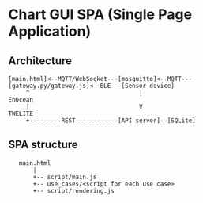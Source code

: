 # Chart GUI SPA (Single Page Application)

## Architecture

```
[main.html]<--MQTT/WebSocket---[mosquitto]<--MQTT---[gateway.py/gateway.js]<--BLE---[Sensor device]
     ^                               |                                      EnOcean
     |                               V                                      TWELITE
     +---------REST------------[API server]--[SQLite]
```

## SPA structure

```
   main.html
       |
       +-- script/main.js
       +-- use_cases/<script for each use case>
       +-- script/rendering.js
```
